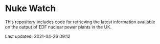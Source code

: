 # Nuke Watch

This repository includes code for retrieving the latest information available on the output of EDF nuclear power plants in the UK.

Last updated: 2021-04-26 09:12